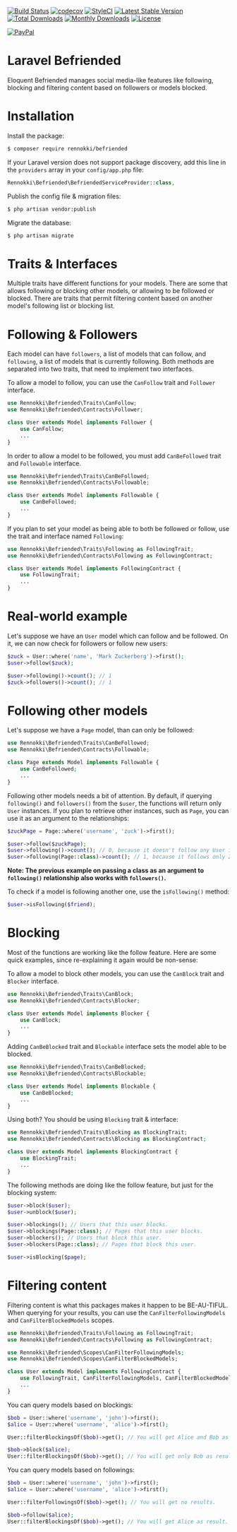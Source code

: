 [![Build Status](https://travis-ci.org/rennokki/befriended.svg?branch=master)](https://travis-ci.org/rennokki/befriended)
[![codecov](https://codecov.io/gh/rennokki/befriended/branch/master/graph/badge.svg)](https://codecov.io/gh/rennokki/befriended/branch/master)
[![StyleCI](https://github.styleci.io/repos/141194551/shield?branch=master)](https://github.styleci.io/repos/141194551)
[![Latest Stable Version](https://poser.pugx.org/rennokki/befriended/v/stable)](https://packagist.org/packages/rennokki/befriended)
[![Total Downloads](https://poser.pugx.org/rennokki/befriended/downloads)](https://packagist.org/packages/rennokki/befriended)
[![Monthly Downloads](https://poser.pugx.org/rennokki/befriended/d/monthly)](https://packagist.org/packages/rennokki/befriended)
[![License](https://poser.pugx.org/rennokki/befriended/license)](https://packagist.org/packages/rennokki/befriended)

[![PayPal](https://img.shields.io/badge/PayPal-donate-blue.svg)](https://paypal.me/rennokki)

# Laravel Befriended
Eloquent Befriended manages social media-like features like following, blocking and filtering content based on followers or models blocked.

# Installation
Install the package:
```bash
$ composer require rennokki/befriended
```

If your Laravel version does not support package discovery, add this line in the `providers` array in your `config/app.php` file:
```php
Rennokki\Befriended\BefriendedServiceProvider::class,
```

Publish the config file & migration files:
```bash
$ php artisan vendor:publish
```

Migrate the database:
```bash
$ php artisan migrate
```

# Traits & Interfaces
Multiple traits have different functions for your models. There are some that allows following or blocking other models, or allowing to be followed or blocked. There are traits that permit filtering content based on another model's following list or blocking list.

# Following & Followers
Each model can have `followers`, a list of models that can follow, and `following`, a list of models that is currently following. Both methods are separated into two traits, that need to implement two interfaces.

To allow a model to follow, you can use the `CanFollow` trait and `Follower` interface.
```php
use Rennokki\Befriended\Traits\CanFollow;
use Rennokki\Befriended\Contracts\Follower;

class User extends Model implements Follower {
    use CanFollow;
    ...
}
```

In order to allow a model to be followed, you must add `CanBeFollowed` trait and `Followable` interface.
```php
use Rennokki\Befriended\Traits\CanBeFollowed;
use Rennokki\Befriended\Contracts\Followable;

class User extends Model implements Followable {
    use CanBeFollowed;
    ...
}
```

If you plan to set your model as being able to both be followed or follow, use the trait and interface named `Following`:
```php
use Rennokki\Befriended\Traits\Following as FollowingTrait;
use Rennokki\Befriended\Contracts\Following as FollowingContract;

class User extends Model implements FollowingContract {
    use FollowingTrait;
    ...
}
```

# Real-world example
Let's suppose we have an `User` model which can follow and be followed. On it, we can now check for followers or follow new users:
```php
$zuck = User::where('name', 'Mark Zuckerberg')->first();
$user->follow($zuck);

$user->following()->count(); // 1
$zuck->followers()->count(); // 1
```

# Following other models
Let's suppose we have a `Page` model, than can only be followed:
```php
use Rennokki\Befriended\Traits\CanBeFollowed;
use Rennokki\Befriended\Contracts\Followable;

class Page extends Model implements Followable {
    use CanBeFollowed;
    ...
}
```

Following other models needs a bit of attention. By default, if querying `following()` and `followers()` from the `$user`, the functions will return only `User` instances. If you plan to retrieve other instances, such as `Page`, you can use it as an argument to the relationships:
```php
$zuckPage = Page::where('username', 'zuck')->first();

$user->follow($zuckPage);
$user->following()->count(); // 0, because it doesn't follow any User instance
$user->following(Page::class)->count(); // 1, because it follows only Zuck's page.
```

**Note: The previous example on passing a class as an argument to `following()` relationship also works with `followers()`.**

To check if a model is following another one, use the `isFollowing()` method:
```php
$user->isFollowing($friend);
```

# Blocking
Most of the functions are working like the follow feature. Here are some quick examples, since re-explaining it again would be non-sense:

To allow a model to block other models, you can use the `CanBlock` trait and `Blocker` interface.
```php
use Rennokki\Befriended\Traits\CanBlock;
use Rennokki\Befriended\Contracts\Blocker;

class User extends Model implements Blocker {
    use CanBlock;
    ...
}
```

Adding `CanBeBlocked` trait and `Blockable` interface sets the model able to be blocked.
```php
use Rennokki\Befriended\Traits\CanBeBlocked;
use Rennokki\Befriended\Contracts\Blockable;

class User extends Model implements Blockable {
    use CanBeBlocked;
    ...
}
```

Using both? You should be using `Blocking` trait & interface:
```php
use Rennokki\Befriended\Traits\Blocking as BlockingTrait;
use Rennokki\Befriended\Contracts\Blocking as BlockingContract;

class User extends Model implements BlockingContract {
    use BlockingTrait;
    ...
}
```

The following methods are doing like the follow feature, but just for the blocking system:
```php
$user->block($user);
$user->unblock($user);

$user->blockings(); // Users that this user blocks.
$user->blockings(Page::class); // Pages that this user blocks.
$user->blockers(); // Users that block this user.
$user->blockers(Page::class); // Pages that block this user.

$user->isBlocking($page);
```
# Filtering content
Filtering content is what this packages makes it happen to be BE-AU-TIFUL. When querying for your results, you can use the `CanFilterFollowingModels` and `CanFilterBlockedModels` scopes.

```php
use Rennokki\Befriended\Traits\Following as FollowingTrait;
use Rennokki\Befriended\Contracts\Following as FollowingContract;

use Rennokki\Befriended\Scopes\CanFilterFollowingModels;
use Rennokki\Befriended\Scopes\CanFilterBlockedModels;

class User extends Model implements FollowingContract {
    use FollowingTrait, CanFilterFollowingModels, CanFilterBlockedModels;
    ...
}
```

You can query models based on blockings:
```php
$bob = User::where('username', 'john')->first();
$alice = User::where('username', 'alice')->first();

User::filterBlockingsOf($bob)->get(); // You will get Alice and Bob as results.

$bob->block($alice);
User::filterBlockingsOf($bob)->get(); // You will get only Bob as result.
```

You can query models based on followings:
```php
$bob = User::where('username', 'john')->first();
$alice = User::where('username', 'alice')->first();

User::filterFollowingsOf($bob)->get(); // You will get no results.

$bob->follow($alice);
User::filterBlockingsOf($bob)->get(); // You will get Alice as result.
```
